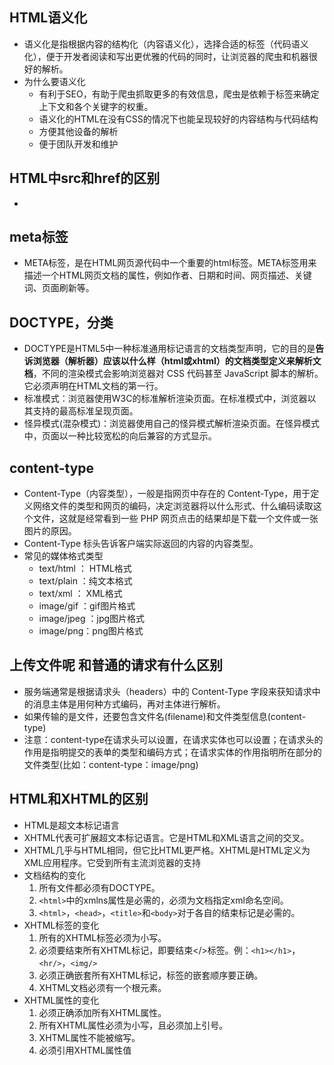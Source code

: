 ## HTML语义化
- 语义化是指根据内容的结构化（内容语义化），选择合适的标签（代码语义化），便于开发者阅读和写出更优雅的代码的同时，让浏览器的爬虫和机器很好的解析。
- 为什么要语义化
  - 有利于SEO，有助于爬虫抓取更多的有效信息，爬虫是依赖于标签来确定上下文和各个关键字的权重。
  - 语义化的HTML在没有CSS的情况下也能呈现较好的内容结构与代码结构
  - 方便其他设备的解析
  - 便于团队开发和维护
## HTML中src和href的区别
- 
## meta标签
- META标签，是在HTML网页源代码中一个重要的html标签。META标签用来描述一个HTML网页文档的属性，例如作者、日期和时间、网页描述、关键词、页面刷新等。
## DOCTYPE，分类
- DOCTYPE是HTML5中一种标准通用标记语言的文档类型声明，它的目的是**告诉浏览器（解析器）应该以什么样（html或xhtml）的文档类型定义来解析文档**，不同的渲染模式会影响浏览器对 CSS 代码甚⾄ JavaScript 脚本的解析。它必须声明在HTML⽂档的第⼀⾏。
- 标准模式：浏览器使用W3C的标准解析渲染页面。在标准模式中，浏览器以其支持的最高标准呈现页面。
- 怪异模式(混杂模式)：浏览器使用自己的怪异模式解析渲染页面。在怪异模式中，页面以一种比较宽松的向后兼容的方式显示。

## content-type
- Content-Type（内容类型），一般是指网页中存在的 Content-Type，用于定义网络文件的类型和网页的编码，决定浏览器将以什么形式、什么编码读取这个文件，这就是经常看到一些 PHP 网页点击的结果却是下载一个文件或一张图片的原因。
- Content-Type 标头告诉客户端实际返回的内容的内容类型。
- 常见的媒体格式类型
  - text/html ： HTML格式
  - text/plain ：纯文本格式
  - text/xml ： XML格式
  - image/gif ：gif图片格式
  - image/jpeg ：jpg图片格式
  - image/png：png图片格式
## 上传文件呢 和普通的请求有什么区别
- 服务端通常是根据请求头（headers）中的 Content-Type 字段来获知请求中的消息主体是用何种方式编码，再对主体进行解析。
- 如果传输的是文件，还要包含文件名(filename)和文件类型信息(content-type)
- 注意：content-type在请求头可以设置，在请求实体也可以设置；在请求头的作用是指明提交的表单的类型和编码方式；在请求实体的作用指明所在部分的文件类型(比如：content-type：image/png)

## HTML和XHTML的区别
- HTML是超文本标记语言
- XHTML代表可扩展超文本标记语言。它是HTML和XML语言之间的交叉。
- XHTML几乎与HTML相同，但它比HTML更严格。XHTML是HTML定义为XML应用程序。它受到所有主流浏览器的支持
- 文档结构的变化
  1. 所有文件都必须有DOCTYPE。
  2. `<html>`中的xmlns属性是必需的，必须为文档指定xml命名空间。
  3. `<html>`，`<head>`，`<title>`和`<body>`对于各自的结束标记是必需的。
- XHTML标签的变化
  1. 所有的XHTML标签必须为小写。
  2. 必须要结束所有XHTML标记，即要结束</>标签。例：`<h1></h1>`，`<hr/>`，`<img/>`
  3. 必须正确嵌套所有XHTML标记，标签的嵌套顺序要正确。
  4. XHTML文档必须有一个根元素。
- XHTML属性的变化
  1. 必须正确添加所有XHTML属性。
  2. 所有XHTML属性必须为小写，且必须加上引号。
  3. XHTML属性不能被缩写。
  4. 必须引用XHTML属性值
